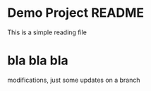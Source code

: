 # Demo Project README

This is a simple reading file

# bla bla bla

modifications, just some updates on a branch 
